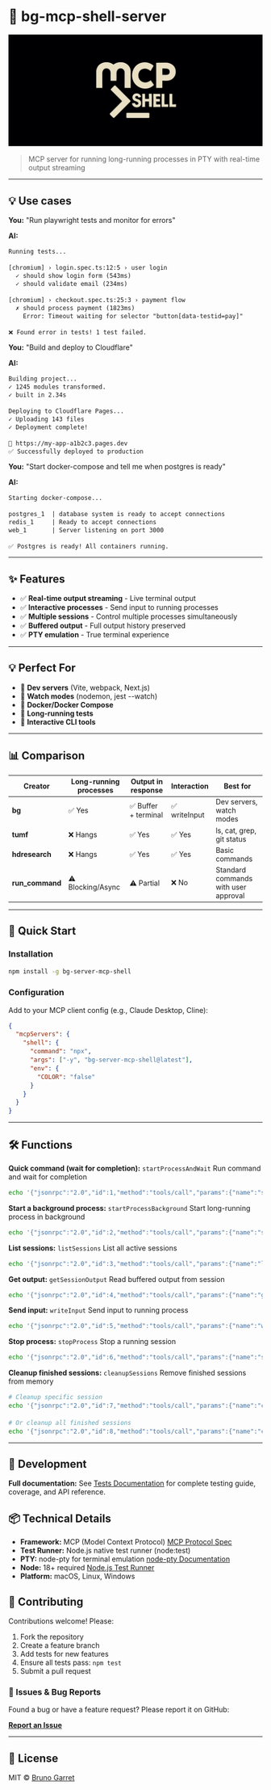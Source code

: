 # 🐚 bg-mcp-shell-server

![Cover Image](cover-wide.jpg)

> MCP server for running long-running processes in PTY with real-time output streaming

---

## 💡 Use cases

**You:** "Run playwright tests and monitor for errors"

**AI:**
```
Running tests...

[chromium] › login.spec.ts:12:5 › user login
  ✓ should show login form (543ms)
  ✓ should validate email (234ms)
  
[chromium] › checkout.spec.ts:25:3 › payment flow
  ✗ should process payment (1823ms)
    Error: Timeout waiting for selector "button[data-testid=pay]"

❌ Found error in tests! 1 test failed.
```

**You:** "Build and deploy to Cloudflare"

**AI:**
```
Building project...
✓ 1245 modules transformed.
✓ built in 2.34s

Deploying to Cloudflare Pages...
✓ Uploading 143 files
✓ Deployment complete!

🚀 https://my-app-a1b2c3.pages.dev
✅ Successfully deployed to production
```

**You:** "Start docker-compose and tell me when postgres is ready"

**AI:**
```
Starting docker-compose...

postgres_1  | database system is ready to accept connections
redis_1     | Ready to accept connections  
web_1       | Server listening on port 3000

✅ Postgres is ready! All containers running.
```

---

## ✨ Features

- ✅ **Real-time output streaming** - Live terminal output
- ✅ **Interactive processes** - Send input to running processes
- ✅ **Multiple sessions** - Control multiple processes simultaneously
- ✅ **Buffered output** - Full output history preserved
- ✅ **PTY emulation** - True terminal experience

---

## 💡 Perfect For

- 🚀 **Dev servers** (Vite, webpack, Next.js)
- 🔄 **Watch modes** (nodemon, jest --watch)
- 🐳 **Docker/Docker Compose**
- 🧪 **Long-running tests**
- 💬 **Interactive CLI tools**

---

## 📊 Comparison

| Creator | Long-running processes | Output in response | Interaction | Best for |
|---------|----------------------|-------------------|------------|----------|
| **bg** | ✅ Yes | ✅ Buffer + terminal | ✅ writeInput | Dev servers, watch modes |
| **tumf** | ❌ Hangs | ✅ Yes | ✅ Yes | ls, cat, grep, git status |
| **hdresearch** | ❌ Hangs | ✅ Yes | ✅ Yes | Basic commands |
| **run_command** | ⚠️ Blocking/Async | ⚠️ Partial | ❌ No | Standard commands with user approval |

---

## 🚀 Quick Start

### Installation

```bash
npm install -g bg-server-mcp-shell
```

### Configuration

Add to your MCP client config (e.g., Claude Desktop, Cline):

```json
{
  "mcpServers": {
    "shell": {
      "command": "npx",
      "args": ["-y", "bg-server-mcp-shell@latest"],
      "env": {
        "COLOR": "false"
      }
    }
  }
}
```

---

## 🛠️ Functions

**Quick command (wait for completion):**
`startProcessAndWait` Run command and wait for completion
```bash
echo '{"jsonrpc":"2.0","id":1,"method":"tools/call","params":{"name":"startProcessAndWait","arguments":{"cmd":"echo","args":["Hello"],"timeoutMs":5000}}}' | npx bg-server-mcp-shell
```

**Start a background process:**
`startProcessBackground` Start long-running process in background
```bash
echo '{"jsonrpc":"2.0","id":2,"method":"tools/call","params":{"name":"startProcessBackground","arguments":{"cmd":"npm","args":["run","dev"]}}}' | npx bg-server-mcp-shell
```

**List sessions:**
`listSessions` List all active sessions
```bash
echo '{"jsonrpc":"2.0","id":3,"method":"tools/call","params":{"name":"listSessions","arguments":{}}}' | npx bg-server-mcp-shell
```

**Get output:**
`getSessionOutput` Read buffered output from session
```bash
echo '{"jsonrpc":"2.0","id":4,"method":"tools/call","params":{"name":"getSessionOutput","arguments":{"sessionId":"<id>"}}}' | npx bg-server-mcp-shell
```

**Send input:**
`writeInput` Send input to running process
```bash
echo '{"jsonrpc":"2.0","id":5,"method":"tools/call","params":{"name":"writeInput","arguments":{"sessionId":"<id>","data":"rs\n"}}}' | npx bg-server-mcp-shell
```

**Stop process:**
`stopProcess` Stop a running session
```bash
echo '{"jsonrpc":"2.0","id":6,"method":"tools/call","params":{"name":"stopProcess","arguments":{"sessionId":"<id>"}}}' | npx bg-server-mcp-shell
```

**Cleanup finished sessions:**
`cleanupSessions` Remove finished sessions from memory
```bash
# Cleanup specific session
echo '{"jsonrpc":"2.0","id":7,"method":"tools/call","params":{"name":"cleanupSessions","arguments":{"sessionId":"<id>"}}}' | npx bg-server-mcp-shell

# Or cleanup all finished sessions
echo '{"jsonrpc":"2.0","id":8,"method":"tools/call","params":{"name":"cleanupSessions","arguments":{}}}' | npx bg-server-mcp-shell
```

---

## 🧪 Development


**Full documentation:** See [Tests Documentation](tests/README.md) for complete testing guide, coverage, and API reference.

## 📦 Technical Details

- **Framework:** MCP (Model Context Protocol) [MCP Protocol Spec](https://modelcontextprotocol.io)
- **Test Runner:** Node.js native test runner (node:test)
- **PTY:** node-pty for terminal emulation [node-pty Documentation](https://github.com/microsoft/node-pty)
- **Node:** 18+ required [Node.js Test Runner](https://nodejs.org/api/test.html)
- **Platform:** macOS, Linux, Windows

## 🤝 Contributing

Contributions welcome! Please:

1. Fork the repository
2. Create a feature branch
3. Add tests for new features
4. Ensure all tests pass: `npm test`
5. Submit a pull request

### 🐛 Issues & Bug Reports

Found a bug or have a feature request? Please report it on GitHub:

**[Report an Issue](https://github.com/bgbruno/bg-server-mcp-shell/issues)**

---

## 📄 License

MIT © [Bruno Garret](https://bgbruno.com)
